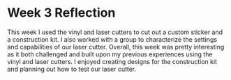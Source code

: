 # Week 3 Reflection

This week I used the vinyl and laser cutters to cut out a custom sticker and a construction kit. I also worked with a group to characterize the settings and capabilities of our laser cutter. Overall, this week was pretty interesting as it both challenged and built upon my previous experiences using the vinyl and laser cutters. I enjoyed creating designs for the construction kit and planning out how to test our laser cutter.
